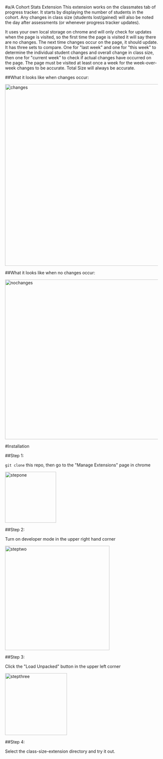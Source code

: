 #a/A Cohort Stats Extension
This extension works on the classmates tab of progress tracker. It starts by displaying the number of
students in the cohort. Any changes in class size (students lost/gained) will also be noted the day after assessments (or whenever progress tracker updates).

It uses your own local storage on chrome and will only check for updates when the page is visited,
so the first time the page is visited it will say there are no changes. The next time changes occur on the page, it should update. It has three sets to compare. One
for "last week" and one for "this week" to determine the individual student changes and overall change in class size, then one for "current week" to check
if actual changes have occurred on the page. The page must be visited at least once a week for the week-over-week changes to be accurate. Total Size will
always be accurate.

##What it looks like when changes occur:

<img width="599" alt="changes" src="https://user-images.githubusercontent.com/104668677/198858681-1046bc50-4d0c-4b05-8dc3-8f3c364a1508.png">

##What it looks like when no changes occur:

<img width="527" alt="nochanges" src="https://user-images.githubusercontent.com/104668677/198858688-78b5a0bd-fba4-436e-968d-de926944b0f8.png">

#Installation

##Step 1: 

```git clone``` this repo, then go to the "Manage Extensions" page in chrome

<img width="168" alt="stepone" src="https://user-images.githubusercontent.com/104668677/198858305-2397a683-03ce-44ef-83da-a0edb69c5873.png">

##Step 2:

Turn on developer mode in the upper right hand corner

<img width="344" alt="steptwo" src="https://user-images.githubusercontent.com/104668677/198858423-418c04a7-354d-470f-ab17-0b1595919b9f.png">

##Step 3:

Click the "Load Unpacked" button in the upper left corner

<img width="204" alt="stepthree" src="https://user-images.githubusercontent.com/104668677/198858445-14c6b162-fe99-4c23-ad91-90e30d7ae933.png">

##Step 4:

Select the class-size-extension directory and try it out. 
